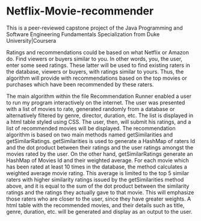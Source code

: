 # Netflix-Movie-recommender

This is a peer-reviewed capstone project of the Java Programming and Software Engineering Fundamentals Specialization from Duke University|Coursera

Ratings and recommendations could be based on what Netflix or Amazon do. 
Find viewers or buyers similar to you. In other words, you, the user, enter some seed ratings. 
These latter will be used to find existing raters in the database, viewers or buyers, with ratings similar to yours. 
Thus, the algorithm will provide with recommendations based on the top movies or purchases which have been recommended by these raters. 

The main algorithm within the file Recommendation Runner enabled a user to run my program interactively on the internet. 
The user was presented with a list of movies to rate, generated randomly from a database or alternatively filtered by genre, director, duration, etc.
The list is displayed in a html table styled using CSS. 
The user, then, will submit his ratings, and a list of recommended movies will be displayed. 
The recommendation algorithm is based on two main methods named getSimilarities and getSimilarRatings. 
getSimilarities is used to generate a HashMap of raters Id and the dot product between their ratings and the user ratings amongst the movies rated by the user.
On the other hand, getSimilarRatings generate an HashMap of Movies Id and their weighted average. 
For each movie which has been rated at least 10 times in the database, the method calculates a weighted average movie rating.
This average is limited to the top 5 similar raters with higher similarity ratings issued by the getSimilarities method above, 
and it is equal to the sum of the dot product between the similarity ratings and the ratings they actually gave to that movie. 
This will emphasize those raters who are closer to the user, since they have greater weights. 
A html table with the recommended movies, and their details such as title, genre, duration, etc. will be generated and display as an output to the user.
